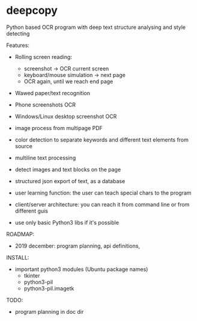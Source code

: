 # deepcopy
Python based OCR program with deep text structure analysing and style detecting

Features:
 - Rolling screen reading: 
    - screenshot -> OCR current screen
    - keyboard/mouse simulation -> next page
    - OCR again, until we reach end page
 - Wawed paper/text recognition
 - Phone screenshots OCR 
 - Windows/Linux desktop screenshot OCR
 - image process from multipage PDF
 - color detection to separate keywords and different text elements from source
 - multiline text processing
 - detect images and text blocks on the page
 - structured json export of text, as a database
 
 - user learning function: the user can teach special chars to the program

 - client/server architecture: you can reach it from command line or from different guis

 - use only basic Python3 libs if it's possible


ROADMAP: 
 - 2019 december: program planning, api definitions, 

INSTALL:
 - important python3 modules (Ubuntu package names)
   - tkinter
   - python3-pil
   - python3-pil.imagetk

TODO: 
 - program planning in doc dir
